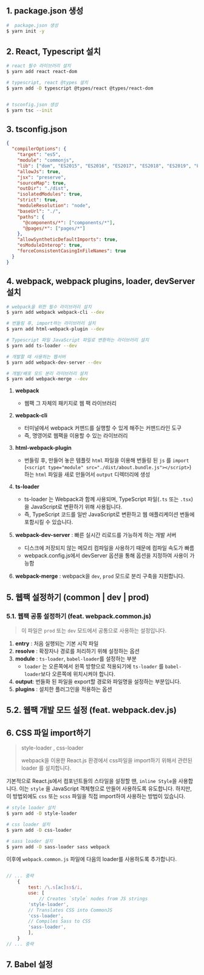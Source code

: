 ## 1. package.json 생성

```bash
#  package.json 생성
$ yarn init -y

```

## 2. React, Typescript 설치

```bash
# react 필수 라이브러리 설치
$ yarn add react react-dom

# typescript, react @types 설치
$ yarn add -D typescript @types/react @types/react-dom


# tsconfig.json 생성
$ yarn tsc --init

```

## 3. tsconfig.json

```json
{
  "compilerOptions": {
    "target": "es5",
    "module": "commonjs",
    "lib": ["dom", "ES2015", "ES2016", "ES2017", "ES2018", "ES2019", "ES2020"],
    "allowJs": true,
    "jsx": "preserve",
    "sourceMap": true,
    "outDir": "./dist",
    "isolatedModules": true,
    "strict": true,
    "moduleResolution": "node",
    "baseUrl": "./",
    "paths": {
      "@components/*": ["components/*"],
      "@pages/*": ["pages/*"]
    },
    "allowSyntheticDefaultImports": true,
    "esModuleInterop": true,
    "forceConsistentCasingInFileNames": true
  }
}
```

## 4. webpack, webpack plugins, loader, devServer 설치

```bash
# webpack을 위한 필수 라이브러리 설치
$ yarn add webpack webpack-cli --dev

# 번들링 후, import하는 라이브러리 설치
$ yarn add html-webpack-plugin --dev

# Typescript 파일 JavaScript 파일로 변환하는 라이브러리 설치
$ yarn add ts-loader --dev

# 개발할 때 사용하는 웹서버
$ yarn add webpack-dev-server --dev

# 개발/배포 모드 분리 라이브러리 설치
$ yarn add webpack-merge --dev
```

1. **webpack**
   - 웹팩 그 자체의 패키지로 웹 팩 라이브러리
2. **webpack-cli**
   - 터미널에서 webpack 커맨드를 실행할 수 있게 해주는 커맨드라인 도구
   - 즉, 명영어로 웹팩을 이용할 수 있는 라이브러리
3. **html-webpack-plugin**
   - 번들링 후, 만들어 놓은 템플릿 `html` 파일을 이용해 번들링 된 `js` 를 `import` (`<script type="module" src="./dist/about.bundle.js"></script>`) 하는 `html` 파일을 새로 만들어서 `output` 디렉터리에 생성
4. **ts-loader**
   - ts-loader 는 Webpack과 함께 사용되며, TypeScript 파일(`.ts` 또는 `.tsx`)을 JavaScript로 변환하기 위해 사용됩니다.
   - 즉, TypeScript 코드를 일반 JavaScript로 변환하고 웹 애플리케이션 번들에 포함시킬 수 있습니다.
5. **webpack-dev-server** : 빠른 실시간 리로드를 가능하게 하는 개발 서버

   - 디스크에 저장되지 않는 메모리 컴파일을 사용하기 때문에 컴파일 속도가 빠름
   - webpack.config.js에서 devServer 옵션을 통해 옵션을 지정하여 사용이 가능함

6. **webpack-merge** : webpack을 `dev`, `prod` 모드로 분리 구축을 지원합니다.

## 5. 웹팩 설정하기 (common | dev | prod)

### 5.1. 웹팩 공통 설정하기 (feat. webpack.common.js)

> 이 파일은 `prod` 또는 `dev` 모드에서 공통으로 사용하는 설정입니다.

1. **entry** : 처음 실행되는 기본 시작 파일
2. **resolve** : 확장자나 경로를 처리하기 위해 설정하는 옵션
3. **module** : `ts-loader`, `babel-loader`를 설정하는 부분
   - `loader` 는 오른쪽에서 왼쪽 방향으로 적용되기에 `ts-loader` 를 `babel-loader`보다 오른쪽에 위치시켜야 합니다.
4. **output**: 번들화 된 파일을 export할 경로와 파일명을 설정하는 부분입니다.
5. **plugins** : 설치한 플러그인을 적용하는 옵션

## 5.2. 웹팩 개발 모드 설정 (feat. webpack.dev.js)

## 6. CSS 파일 import하기

> style-loader , css-loader
>
> webpack을 이용한 React.js 환경에서 css파일을 import하기 위해서 관련된 loader 를 설치합니다.

기본적으로 React.js에서 컴포넌트들의 스타일을 설정할 땐, `inline Style`을 사용합니다. 이는 `style` 을 JavaScript 객체형으로 만들어 사용하도록 유도합니다.
하지만, 이 방법외에도 `css` 또는 `scss` 파일을 직접 import하여 사용하는 방법이 있습니다.

```bash
# style loader 설치
$ yarn add -D style-loader

# css loader 설치
$ yarn add -D css-loader

# sass loader 설치
$ yarn add -D sass-loader sass webpack
```

이후에 `webpack.common.js` 파일에 다음의 loader를 사용하도록 추가합니다.

```js

// ... 중략
    {
        test: /\.s[ac]ss$/i,
        use: [
            // Creates `style` nodes from JS strings
        'style-loader',
        // Translates CSS into CommonJS
        'css-loader',
        // Compiles Sass to CSS
        'sass-loader',
        ],
    }
// ... 중략
```

## 7. Babel 설정
